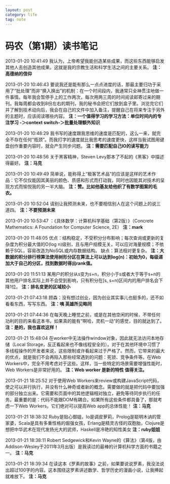 ```yaml
---
layout: post
category: life
tag: note
---
```


码农（第1期）读书笔记
===

 2013-01-20 10:41:49
我认为，上帝希望我能创造某些成果，而这些东西能够启发其他人去创造其他成果。这就是我的宗教生活和科学生活之间的主要关系。
**注：高德纳的信仰**

 2013-01-20 10:46:43
要说我还是能有那么一点点进度的话，那最主要归功于采用了“批处理”而非“换入换出”的机制：在一个时间段内，我通常只全神贯注地做一件事情。每年我会暂停手上的工作两次，每次用两三周的时间阅读邮寄过来的期刊。我每周都会收到8份左右的期刊，我的秘书会把它们放到盒子里。浏览完它们并了解到技术动向后，我会在自己的文件中加入备注，提醒自己在将来专注于另外的主题时，应该阅读哪些内容。
**注：一个值得学习的学习方法：单位时间内的专注学习 -＞context switch-＞批量处理额外知识**

 2013-01-20 10:48:29
我书写的速度跟我思维的速度是匹配的，这么一来，就完全不存在任何“瓶颈”。而我打字的速度就比我思考的速度更快，这样当我试图用键盘创作重要内容时，就会产生同步问题。
**注：需要匹配自己IO的读写能力**

 2013-01-20 10:48:56
关于黑客精神，Steven Levy那本了不起的《黑客》中描述得最好。
**注：马克**

 2013-01-20 10:49:49
简单说，能称得上“极客艺术品”的应该是这样的艺术作品：它不仅仅能因其美丽的颜色、质感和形式而打动我，同时也因能其对技术的呈现方式而愉悦我的另一半大脑。
**注：赞。比如他基友给他织了有数学图案的毛衣。**

 2013-01-20 10:52:04
请别让我预测未来，也不要相信别人在这个问题上的说三道四。
**注：不要预测未来**

 2013-01-20 10:53:47
：《具体数学：计算机科学基础（第2版）》（Concrete Mathematics: A Foundation for Computer Science, 2E）
**注：mark**

 2013-01-20 11:48:05
优点：结构稳定，不受积分分布影响；每次查询或更新的复杂度为积分最大值的O(log n)级别，且与用户规模无关，可以应对海量规模；不依赖于SQL，容易改造为NoSQL或内存数据结构。
缺点：算法相对更复杂。
**注：大数据的积分排行榜算法使用树形分区在算法上可以达到log(n)：初始为0，每级递加大于自己的分区，找到数据时得出rank值。**

 2013-01-20 11:51:13
某用户的积分从s变为s+n，积分小于s或者大于等于s+n的其他用户排名实际上并不会受到影响，只有积分在[s, s+n)区间内的用户排名会下降1位。
**注：排名变更的区域较小**

 2013-01-21 07:43:18
顾森：没有想过创业，因为创业其实事儿也挺多的，还不如看看东西，写写东西。
**注：咦 英雄所见略同**

 2013-01-21 07:44:36
在每天晚上睡觉之前，或是在其他空闲的时候，不带任何功利的目的来看这本书，如果真的能有“啊哈，灵机一动”的感觉，目的就达到了。
**注：是的，我也喜欢这样！**

 2013-01-21 15:48:04
在worker中无法操作window对象，因此就无法访问本地存储（Local Storage，反正看起来也不像线程安全的）。对于在其他环境中习惯了多线程操作的开发者来说，这些限制或许看起来过于严格了。然而，它带来的最大的优点，就是我们不会再陷入那些经常遇到的问题：死锁、竞争条件等。在Web Workers中，完全不用考虑对于这些。这样，当一些特定的场景需要增强性能时，Web Workers是非常好用的。
**注：Web worker 是新的特性 值得关注。**

 2013-01-21 18:25:52
对于使用Web Workers来review或构建JavaScript代码，使之可以并行执行，并没有什么神奇或者新的概念。需要做的就是把代码中要加强的部分独立出来。它需要和页面中的其他逻辑相对独立，避免等待同步执行的任务。最重要的是：代码不能跟DOM有耦合。如果所有这些条件都具备了，那就考虑一下Web Workers。它们绝对可以提高Web app的总体性能！
**注：马克**

 2013-01-21 18:38:32
Ruby是贴心御姐，Io是调皮萝莉，Prolog是聪明木讷的管家婆，Scala是具有多重性格的倔强女孩，Erlang是精灵古怪的双胞胎，Clojure是想把中华武术在现代发扬光大的武师，Haskell是冷艳的知性美女
**注：ruby姐姐**

 2013-01-21 18:38:11
Robert Sedgewick和Kevin Wayne的《算法》（第4版，由Addison-Wesley于2011年3月出版）是我读过的最棒的计算机科学方面的书籍之一。
**注：马克**

 2013-01-21 18:39:34
在读这本《罗素的故事》之前，如果要说说罗素，我没法说出超过100字的内容。这本围绕这罗素讲述数学、哲学历史的漫画小说，让我捧起就难放下。
**注：马克**
